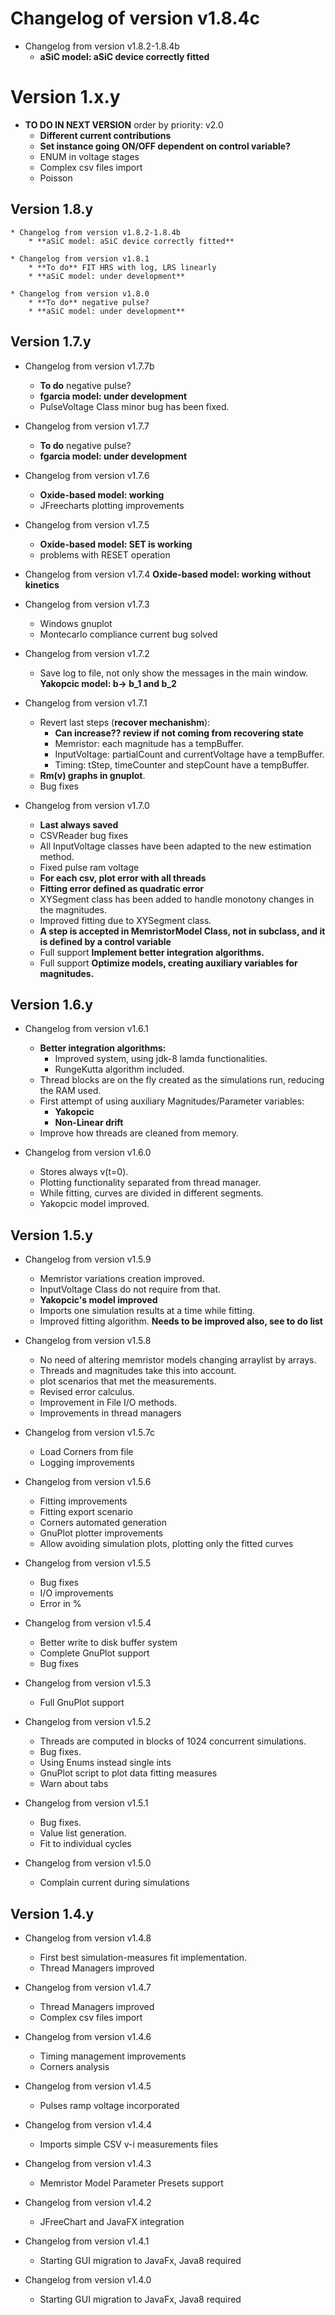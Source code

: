 # Changelog of version v1.8.4c
* Changelog from version v1.8.2-1.8.4b
    * **aSiC model: aSiC device correctly fitted**

# Version 1.x.y


* **TO DO IN NEXT VERSION** order by priority: v2.0
    * **Different current contributions**
    * **Set instance going ON/OFF dependent on control variable?**
    * ENUM in voltage stages
    * Complex csv files import
    * Poisson


## Version 1.8.y

    * Changelog from version v1.8.2-1.8.4b
        * **aSiC model: aSiC device correctly fitted**

    * Changelog from version v1.8.1
        * **To do** FIT HRS with log, LRS linearly
        * **aSiC model: under development**

    * Changelog from version v1.8.0
        * **To do** negative pulse?
        * **aSiC model: under development**

## Version 1.7.y


* Changelog from version v1.7.7b
    * **To do** negative pulse?
    * **fgarcia model: under development**
    * PulseVoltage Class minor bug has been fixed.

* Changelog from version v1.7.7
    * **To do** negative pulse?
    * **fgarcia model: under development**

* Changelog from version v1.7.6
    * **Oxide-based model: working**
    * JFreecharts plotting improvements

* Changelog from version v1.7.5
    * **Oxide-based model: SET is working**
    * problems with RESET operation


* Changelog from version v1.7.4
    **Oxide-based model: working without kinetics**

* Changelog from version v1.7.3
    * Windows gnuplot
    * Montecarlo compliance current bug solved

* Changelog from version v1.7.2
    * Save log to file, not only show the messages in the main window.
    **Yakopcic model: b-> b_1 and b_2**


* Changelog from version v1.7.1
    * Revert last steps (**recover mechanishm**):
        * **Can increase?? review if not coming from recovering state**
        * Memristor: each magnitude has a tempBuffer.
        * InputVoltage: partialCount and currentVoltage have a tempBuffer.
        * Timing: tStep, timeCounter and stepCount have a tempBuffer.
    * **Rm(v) graphs in gnuplot**.
    * Bug fixes

* Changelog from version v1.7.0
    * **Last always saved**
    * CSVReader bug fixes
    * All InputVoltage classes have been adapted to the new estimation method.
    * Fixed pulse ram voltage
    * **For each csv, plot error with all threads**
    * **Fitting error defined as quadratic error**
    * XYSegment class has been added to handle monotony changes in the magnitudes.
    * Improved fitting due to XYSegment class.
    * **A step is accepted in MemristorModel Class, not in subclass, and it is defined by a control variable**
    * Full support **Implement better integration algorithms.**
    * Full support **Optimize models, creating auxiliary variables for magnitudes.**

## Version 1.6.y

* Changelog from version v1.6.1
    * **Better integration algorithms:**
        * Improved system, using jdk-8 lamda functionalities.
        * RungeKutta algorithm included.
    * Thread blocks are on the fly created as the simulations run, reducing the RAM used.
    * First attempt of using auxiliary Magnitudes/Parameter variables:
        * **Yakopcic**
        * **Non-Linear drift**
    * Improve how threads are cleaned from memory.

* Changelog from version v1.6.0
    * Stores always v(t=0).
    * Plotting functionality separated from thread manager.
    * While fitting, curves are divided in different segments.
    * Yakopcic model improved.

## Version 1.5.y

* Changelog from version v1.5.9
    * Memristor variations creation improved.
    * InputVoltage Class do not require from that.
    * **Yakopcic's model improved**
    * Imports one simulation results at a time while fitting.
    * Improved fitting algorithm. **Needs to be improved also, see to do list**

* Changelog from version v1.5.8
    * No need of altering memristor models changing arraylist by arrays.
    * Threads and magnitudes take this into account.
    * plot scenarios that met the measurements.
    * Revised error calculus.
    * Improvement in File I/O methods.
    * Improvements in thread managers

* Changelog from version v1.5.7c
    * Load Corners from file
    * Logging improvements

* Changelog from version v1.5.6
    * Fitting improvements
    * Fitting export scenario
    * Corners automated generation
    * GnuPlot plotter improvements
    * Allow avoiding simulation plots, plotting only the fitted curves

* Changelog from version v1.5.5
    * Bug fixes
    * I/O improvements
    * Error in %

* Changelog from version v1.5.4
    * Better write to disk buffer system
    * Complete GnuPlot support
    * Bug fixes

* Changelog from version v1.5.3
    * Full GnuPlot support

* Changelog from version v1.5.2
    * Threads are computed in blocks of 1024 concurrent simulations.
    * Bug fixes.
    * Using Enums instead single ints
    * GnuPlot script to plot data fitting measures
    * Warn about tabs

* Changelog from version v1.5.1
    * Bug fixes.
    * Value list generation.
    * Fit to individual cycles

* Changelog from version v1.5.0
    * Complain current during simulations

## Version 1.4.y

* Changelog from version v1.4.8
    * First best simulation-measures fit implementation.
    * Thread Managers improved

* Changelog from version v1.4.7
    * Thread Managers improved
    * Complex csv files import

* Changelog from version v1.4.6
    * Timing management improvements
    * Corners analysis

* Changelog from version v1.4.5
    * Pulses ramp voltage incorporated

* Changelog from version v1.4.4
    * Imports simple CSV v-i measurements files

* Changelog from version v1.4.3
    * Memristor Model Parameter Presets support

* Changelog from version v1.4.2
	* JFreeChart and JavaFX integration

* Changelog from version v1.4.1
	* Starting GUI migration to JavaFx, Java8 required

* Changelog from version v1.4.0
	* Starting GUI migration to JavaFx, Java8 required
